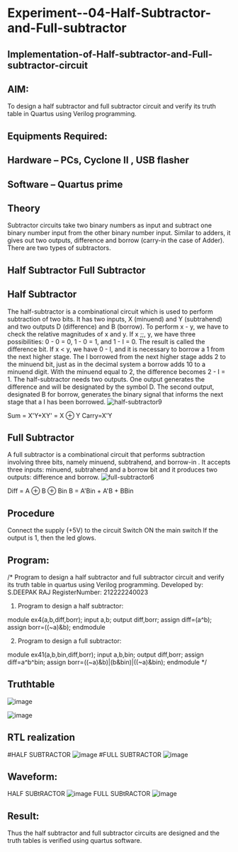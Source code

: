 # Experiment--04-Half-Subtractor-and-Full-subtractor
## Implementation-of-Half-subtractor-and-Full-subtractor-circuit
## AIM:
To design a half subtractor and full subtractor circuit and verify its truth table in Quartus using Verilog programming.

## Equipments Required:
## Hardware – PCs, Cyclone II , USB flasher
## Software – Quartus prime
## Theory
Subtractor circuits take two binary numbers as input and subtract one binary number input from the other binary number input. Similar to adders, it gives out two outputs, difference and borrow (carry-in the case of Adder). There are two types of subtractors.

## Half Subtractor Full Subtractor
## Half Subtractor
The half-subtractor is a combinational circuit which is used to perform subtraction of two bits. It has two inputs, X (minuend) and Y (subtrahend) and two outputs D (difference) and B (borrow). To perform x - y, we have to check the relative magnitudes of x and y. If x ;;, y, we have three possibilities: 0 - 0 = 0, 1 - 0 = 1, and 1 - I = 0. The result is called the difference bit. If x < y, we have 0 - I, and it is necessary to borrow a 1 from the next higher stage. The I borrowed from the next higher stage adds 2 to the minuend bit, just as in the decimal system a borrow adds 10 to a minuend digit. With the minuend equal to 2, the difference becomes 2 - I = 1. The half-subtractor needs two outputs. One output generates the difference and will be designated by the symbol D. The second output, designated B for borrow, generates the binary signal that informs the next stage that a I has been borrowed.
![half-subtractor9](https://user-images.githubusercontent.com/36288975/166112538-58c3bc7c-ee5d-4e6a-ac8d-8e8328efe27a.png)


Sum = X'Y+XY' = X ⊕ Y
Carry=X'Y

## Full Subtractor
A full subtractor is a combinational circuit that performs subtraction involving three bits, namely minuend, subtrahend, and borrow-in . It accepts three inputs: minuend, subtrahend and a borrow bit and it produces two outputs: difference and borrow. 
![full-subtractor6](https://user-images.githubusercontent.com/36288975/166112541-24c68359-3de8-4674-ae22-8272ffc385ed.png)


Diff = A ⊕ B ⊕ Bin B = A'Bin + A'B + BBin

## Procedure
Connect the supply (+5V) to the circuit
Switch ON the main switch
If the output is 1, then the led glows.
## Program:
/*
Program to design a half subtractor and full subtractor circuit and verify its truth table in quartus using Verilog programming.
Developed by: S.DEEPAK RAJ
RegisterNumber: 212222240023

1. Program to design a half subtractor:

module ex4(a,b,diff,borr);
input a,b;
output diff,borr;
assign diff=(a^b);
assign borr=((~a)&b);
endmodule 

2. Program to design a full subtractor:

module ex41(a,b,bin,diff,borr);
input a,b,bin;
output diff,borr;
assign diff=a^b^bin;
assign borr=((~a)&b)|(b&bin)|((~a)&bin);
endmodule 
*/
## Truthtable
![image](https://github.com/DEEPAK2200233/Experiment--03-Half-Subtractor-and-Full-subtractor/assets/118707676/1c7b1b34-0eff-41ce-907c-1c3cc05abc19)



![image](https://github.com/DEEPAK2200233/Experiment--03-Half-Subtractor-and-Full-subtractor/assets/118707676/ffeb6437-ff03-48d4-995f-4b46aafd0419)


##  RTL realization
#HALF SUBTRACTOR
![image](https://github.com/DEEPAK2200233/Experiment--03-Half-Subtractor-and-Full-subtractor/assets/118707676/8005115a-824b-487a-b50f-f789af6ef870)
#FULL SUBTRACTOR
![image](https://github.com/DEEPAK2200233/Experiment--03-Half-Subtractor-and-Full-subtractor/assets/118707676/7bc34a23-93b5-4d00-b2bb-b070ba467a35)



## Waveform:
HALF SUBtRACTOR
![image](https://github.com/DEEPAK2200233/Experiment--03-Half-Subtractor-and-Full-subtractor/assets/118707676/630fd8be-817c-4f70-99ba-282ad854237a)
FULL SUBtRACTOR
![image](https://github.com/DEEPAK2200233/Experiment--03-Half-Subtractor-and-Full-subtractor/assets/118707676/e0a9a732-bee6-42a1-8237-a43358a7acd4)

## Result:
Thus the half subtractor and full subtractor circuits are designed and the truth tables is verified using quartus software.
